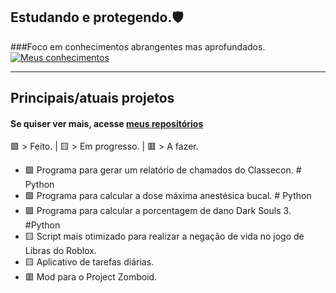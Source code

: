 ## Estudando e protegendo.🛡️

###Foco em conhecimentos abrangentes mas aprofundados. <br>
[![Meus conhecimentos](https://skillicons.dev/icons?i=js,html,css,aws,discord,docker,eclipse,figma,gamemakerstudio,git,github,js,java,kali,linux,lua,mysql,obsidian,php,py,pytorch,robloxstudio,vscode,arch&perline=6)](https://skillicons.dev)


---

## Principais/atuais projetos
#### Se quiser ver mais, acesse [meus repositórios](https://github.com/VertigoFromOuterSpace?tab=repositories)

🟩 > Feito. | 🟨 > Em progresso. | 🟥 > A fazer.

- 🟩 Programa para gerar um relatório de chamados do Classecon. # Python
- 🟩 Programa para calcular a dose máxima anestésica bucal. # Python
- 🟩 Programa para calcular a porcentagem de dano Dark Souls 3. #Python
- 🟨 Script mais otimizado para realizar a negação de vida no jogo de Libras do Roblox.<link rel="stylesheet" type='text/css' href="https://cdn.jsdelivr.net/gh/devicons/devicon@latest/devicon.min.css" />
- 🟨 Aplicativo de tarefas diárias.
- 🟥 Mod para o Project Zomboid.




[^1]: Be safe!.
